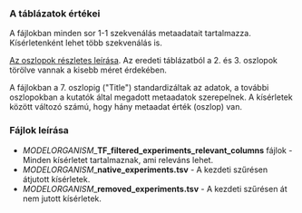 ### A táblázatok értékei
A fájlokban minden sor 1-1 szekvenálás metaadatait tartalmazza. Kísérletenként lehet több szekvenálás is.

[Az oszlopok részletes leírása](https://github.com/inutano/chip-atlas/wiki#tables-summarizing-metadata-and-files). Az eredeti táblázatból a 2. és 3. oszlopok törölve vannak a kisebb méret érdekében. 

A fájlokban a 7. oszlopig ("Title") standardizáltak az adatok, a további oszlopokban a kutatók által megadott metaadatok szerepelnek. A kísérletek között változó számú, hogy hány metaadat érték (oszlop) van.

### Fájlok leírása
- *MODELORGANISM*_**TF_filtered_experiments_relevant_columns** fájlok -  Minden kísérletet tartalmaznak, ami releváns lehet.
- *MODELORGANISM*_**native_experiments.tsv** - A kezdeti szűrésen átjutott kísérletek.
- *MODELORGANISM*_**removed_experiments.tsv** - A kezdeti szűrésen át nem jutott kísérletek.
